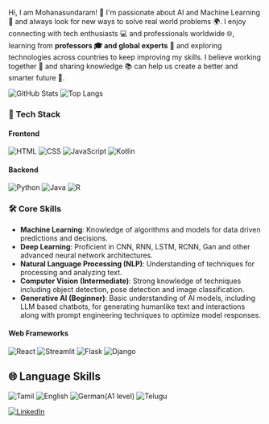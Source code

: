
Hi, I am Mohanasundaram! 👋
I'm passionate about AI and Machine Learning 🤖 and always look for new ways to solve real world problems 🌍. I enjoy connecting with tech enthusiasts 💻 and professionals worldwide 🌐, learning from **professors 🎓 and global experts** 🌟 and exploring technologies across countries to keep improving my skills. I believe working together 🤝 and sharing knowledge 📚 can help us create a better and smarter future 🚀.

![GitHub Stats](https://github-readme-stats.vercel.app/api?username=MOHANsundar007&show_icons=true&count_private=true&hide_title=true)
![Top Langs](https://github-readme-stats.vercel.app/api/top-langs/?username=MOHANsundar007&layout=compact)

### 🚀 **Tech Stack**

#### **Frontend**
![HTML](https://img.shields.io/badge/HTML-E34F26?style=flat&logo=html5&logoColor=white) 
![CSS](https://img.shields.io/badge/CSS-1572B6?style=flat&logo=css3&logoColor=white) 
![JavaScript](https://img.shields.io/badge/JavaScript-F7DF1E?style=flat&logo=javascript&logoColor=black) 
![Kotlin](https://img.shields.io/badge/Kotlin-7F52FF?style=flat&logo=kotlin&logoColor=white) 

#### **Backend**
![Python](https://img.shields.io/badge/Python-3776AB?style=flat&logo=python&logoColor=white) 
![Java](https://img.shields.io/badge/Java-007396?style=flat&logo=java&logoColor=white) 
![R](https://img.shields.io/badge/R-276DC3?style=flat&logo=r&logoColor=white) 

### 🛠️ **Core Skills**
- **Machine Learning**: Knowledge of algorithms and models for data driven predictions and decisions.
- **Deep Learning**: Proficient in CNN, RNN, LSTM, RCNN, Gan and other advanced neural network architectures.
- **Natural Language Processing (NLP)**: Understanding of techniques for processing and analyzing text.
- **Computer Vision (Intermediate)**: Strong knowledge of techniques including object detection, pose detection and image classification.
- **Generative AI (Beginner)**: Basic understanding of AI models, including LLM based chatbots, for generating humanlike text and interactions along with prompt engineering techniques to optimize model responses.

#### **Web Frameworks**
![React](https://img.shields.io/badge/React-61DAFB?style=flat&logo=react&logoColor=black) 
![Streamlit](https://img.shields.io/badge/Streamlit-FF4B4B?style=flat&logo=streamlit&logoColor=white) 
![Flask](https://img.shields.io/badge/Flask-000000?style=flat&logo=flask&logoColor=white) 
![Django](https://img.shields.io/badge/Django-092E20?style=flat&logo=django&logoColor=white) 

## 🌐 Language Skills
![Tamil](https://img.shields.io/badge/-Tamil-FF5722?style=flat&logo=googletranslate&logoColor=white)
![English](https://img.shields.io/badge/-English-007ACC?style=flat&logo=googletranslate&logoColor=white)
![German(A1 level)](https://img.shields.io/badge/-German(A1)-FFCE00?style=flat&logo=googletranslate&logoColor=black)
![Telugu](https://img.shields.io/badge/-Telugu-2196F3?style=flat&logo=googletranslate&logoColor=white)


[![LinkedIn](https://img.shields.io/badge/LinkedIn-0077B5?style=for-the-badge&logo=linkedin&logoColor=white)](https://www.linkedin.com/in/mohanasundaram-g-ai-ml-387b77259)




